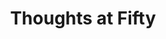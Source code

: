 ---
title: "Thoughts at Fifty"
sort_by: "___SORT_BY___"

extra:
lead: "This is my trial brain___LANDING_DESCRIPTION___"
url: "/docs/___LANDING_PAGE___"
url_button: "Want to peep?"
---